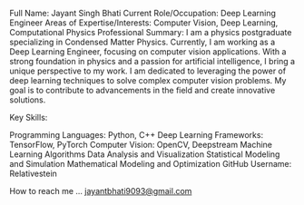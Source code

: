 Full Name: Jayant Singh Bhati
Current Role/Occupation: Deep Learning Engineer
Areas of Expertise/Interests: Computer Vision, Deep Learning, Computational Physics
Professional Summary:
I am a physics postgraduate specializing in Condensed Matter Physics. Currently, I am working as a Deep Learning Engineer, focusing on computer vision applications. With a strong foundation in physics and a passion for artificial intelligence, I bring a unique perspective to my work. I am dedicated to leveraging the power of deep learning techniques to solve complex computer vision problems. My goal is to contribute to advancements in the field and create innovative solutions.

Key Skills:

Programming Languages: Python, C++
Deep Learning Frameworks: TensorFlow, PyTorch
Computer Vision: OpenCV, Deepstream
Machine Learning Algorithms
Data Analysis and Visualization
Statistical Modeling and Simulation
Mathematical Modeling and Optimization
GitHub Username: Relativestein

How to reach me ... jayantbhati9093@gmail.com

<!---
Relativestein/Relativestein is a ✨ special ✨ repository because its `README.md` (this file) appears on your GitHub profile.
You can click the Preview link to take a look at your changes.
--->
